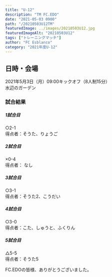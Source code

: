 ```yaml
---
title: "U-12"
description: "TM FC.EDO"
date: "2021-05-03 0900"
path: "/20210503U12TM"
featuredImage: ../images/20210503U12.jpg
featuredImageAlt: "20210503U12"
tags: ["トレーニングマッチ"]
author: "FC Esblanco"
category: "2021年度U-12"
---
```



## 日時・会場

2021年5月3日（月）09:00キックオフ（8人制15分）  
水辺のガーデン  

### 試合結果

#####  1試合目  
○2-1  
得点者：そうた、りょうご

##### 2試合目  
×0-4  
得点者： なし

#####  3試合目  
○3-1  
得点者：そうた2、こうだい

#####  4試合目  
○3-0  
得点者：こた、しゅうと、ふくりん

#####  5試合目  
△5-5  
得点者：そうた5




FC.EDOの皆様、ありがとうございました。
